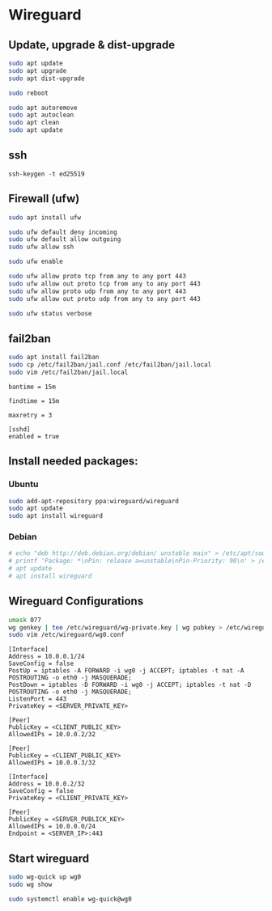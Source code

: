 # Wireguard

## Update, upgrade & dist-upgrade

```bash
sudo apt update
sudo apt upgrade
sudo apt dist-upgrade

sudo reboot

sudo apt autoremove
sudo apt autoclean
sudo apt clean
sudo apt update
```

## ssh

```
ssh-keygen -t ed25519
```

## Firewall (ufw)

```bash
sudo apt install ufw
```

```bash
sudo ufw default deny incoming
sudo ufw default allow outgoing
sudo ufw allow ssh
```

```bash
sudo ufw enable
```

```bash
sudo ufw allow proto tcp from any to any port 443
sudo ufw allow out proto tcp from any to any port 443
sudo ufw allow proto udp from any to any port 443
sudo ufw allow out proto udp from any to any port 443
```

```bash
sudo ufw status verbose
```

## fail2ban

```bash
sudo apt install fail2ban
sudo cp /etc/fail2ban/jail.conf /etc/fail2ban/jail.local
sudo vim /etc/fail2ban/jail.local
```

```
bantime = 15m

findtime = 15m

maxretry = 3

[sshd]
enabled = true
```

## Install needed packages:

### Ubuntu

```bash
sudo add-apt-repository ppa:wireguard/wireguard
sudo apt update
sudo apt install wireguard
```

### Debian

```bash
# echo "deb http://deb.debian.org/debian/ unstable main" > /etc/apt/sources.list.d/unstable.list
# printf 'Package: *\nPin: release a=unstable\nPin-Priority: 90\n' > /etc/apt/preferences.d/limit-unstable
# apt update
# apt install wireguard
```

## Wireguard Configurations

```bash
umask 077
wg genkey | tee /etc/wireguard/wg-private.key | wg pubkey > /etc/wireguard/wg-public.key
sudo vim /etc/wireguard/wg0.conf
```

```
[Interface]
Address = 10.0.0.1/24
SaveConfig = false
PostUp = iptables -A FORWARD -i wg0 -j ACCEPT; iptables -t nat -A POSTROUTING -o eth0 -j MASQUERADE;
PostDown = iptables -D FORWARD -i wg0 -j ACCEPT; iptables -t nat -D POSTROUTING -o eth0 -j MASQUERADE;
ListenPort = 443
PrivateKey = <SERVER_PRIVATE_KEY>

[Peer]
PublicKey = <CLIENT_PUBLIC_KEY>
AllowedIPs = 10.0.0.2/32

[Peer]
PublicKey = <CLIENT_PUBLIC_KEY>
AllowedIPs = 10.0.0.3/32
```

```
[Interface]
Address = 10.0.0.2/32
SaveConfig = false
PrivateKey = <CLIENT_PRIVATE_KEY>

[Peer]
PublicKey = <SERVER_PUBLICK_KEY>
AllowedIPs = 10.0.0.0/24
Endpoint = <SERVER_IP>:443
```

## Start wireguard
```bash
sudo wg-quick up wg0
sudo wg show
```

```bash
sudo systemctl enable wg-quick@wg0
```

